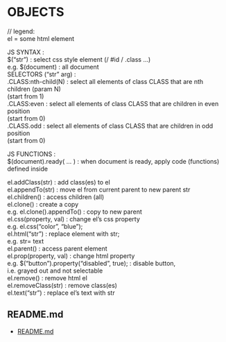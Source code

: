 # OBJECTS    
    
// legend:   
el = some html element  
  
JS SYNTAX :   
$(“str”)	: select css style element (/ #id / .class …)  
	e.g. $(document) : all document  
SELECTORS (“str” arg) :   
.CLASS:nth-child(N)	: select all elements of class CLASS that are nth children (param N)  
(start from 1)  
.CLASS:even		: select all elements of class CLASS that are children in even position  
(start from 0)  
.CLASS.odd		: select all elements of class CLASS that are children in odd position  
			(start from 0)  
  
JS FUNCTIONS :   
$(document).ready( … )	: when document is ready, apply code (functions) defined inside  
  
el.addClass(str)	: add class(es) to el  
el.appendTo(str)	: move el from current parent to new parent str  
el.children()		: access children (all)  
el.clone()		: create a copy  
	e.g. el.clone().appendTo()	: copy to new parent  
el.css(property, val)	: change el’s css property  
	e.g. el.css(“color”, “blue”);  
el.html(“str”)		: replace element with str;  
			e.g. str= <tag attrs=...>text</tag>  
el.parent()		: access parent element  
el.prop(property, val)	: change html property  
	e.g. $(“button”).property(“disabled”, true);	: disable button,  
i.e. grayed out and not selectable  
el.remove()		: remove html el  
el.removeClass(str)	: remove class(es)  
el.text(“str”)		: replace el’s text with str  

## README.md  
*	[README.md](./README.md)  

